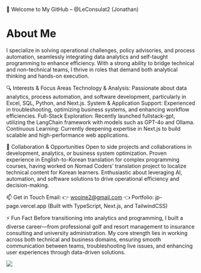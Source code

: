 👋 Welcome to My GitHub – @LeConsulat2 (Jonathan)

# About Me
I specialize in solving operational challenges, policy advisories, and process automation, seamlessly integrating data analytics and self-taught programming to enhance efficiency. With a strong ability to bridge technical and non-technical teams, I thrive in roles that demand both analytical thinking and hands-on execution.

🔍 Interests & Focus Areas
Technology & Analysis: Passionate about data analytics, process automation, and software development, particularly in Excel, SQL, Python, and Next.js.
System & Application Support: Experienced in troubleshooting, optimizing business systems, and enhancing workflow efficiencies.
Full-Stack Exploration: Recently launched fullstack-gpt, utilizing the LangChain framework with models such as GPT-4o and Ollama.
Continuous Learning: Currently deepening expertise in Next.js to build scalable and high-performance web applications.

🚀 Collaboration & Opportunities
Open to side projects and collaborations in development, analytics, or business system optimization.
Proven experience in English-to-Korean translation for complex programming courses, having worked on Nomad Coders’ translation project to localize technical content for Korean learners.
Enthusiastic about leveraging AI, automation, and software solutions to drive operational efficiency and decision-making.

📫 Get in Touch
Email: 👉 wooine2@gmail.com 👈
Portfolio: jp-page.vercel.app (Built with TypeScript, Next.js, and TailwindCSS)

⚡ Fun Fact
Before transitioning into analytics and programming, I built a diverse career—from professional golf and resort management to insurance consulting and university administration. My core strength lies in working across both technical and business domains, ensuring smooth communication between teams, troubleshooting live issues, and enhancing user experiences through data-driven solutions.

![](https://gh-hits.nomadcoders.workers.dev/view?username=LeConsulat2)
<!---
LeConsulat2/LeConsulat2 is a ✨ special ✨ repository because its `README.md` (this file) appears on your GitHub profile.
You can click the Preview link to take a look at your changes.
--->
